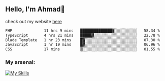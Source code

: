 
## Hello, I'm Ahmad👋

check out my website [here](https://ahmadalwi.com/)

<!--START_SECTION:waka-->

```txt
PHP              11 hrs 9 mins   ██████████████▓░░░░░░░░░░   58.34 %
TypeScript       4 hrs 21 mins   █████▓░░░░░░░░░░░░░░░░░░░   22.78 %
Blade Template   1 hr 23 mins    █▓░░░░░░░░░░░░░░░░░░░░░░░   07.30 %
JavaScript       1 hr 19 mins    █▓░░░░░░░░░░░░░░░░░░░░░░░   06.96 %
CSS              17 mins         ▒░░░░░░░░░░░░░░░░░░░░░░░░   01.55 %
```

<!--END_SECTION:waka-->

### My arsenal:

[![My Skills](https://skillicons.dev/icons?i=js,ts,py,go,react,nextjs,svelte,nodejs,django,tailwind,html,css,sass,firebase,mongodb,postgres,mysql,redis,git,github,docker,vscode,figma,godot)](https://skillicons.dev)
